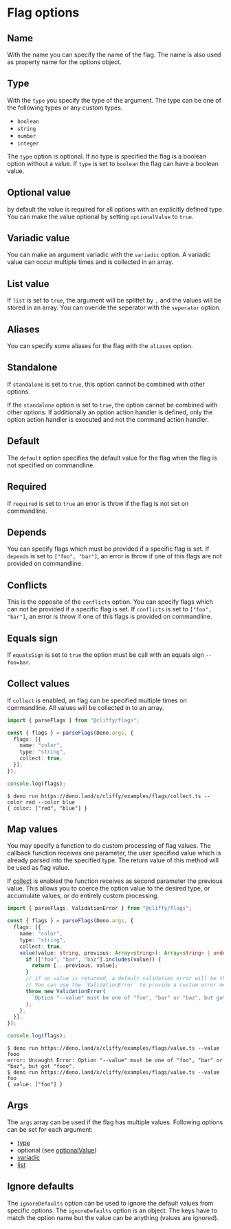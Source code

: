 # Flag options

## Name

With the name you can specify the name of the flag. The name is also used as
property name for the options object.

## Type

With the `type` you specify the type of the argument. The type can be one of the
following types or any custom types.

- `boolean`
- `string`
- `number`
- `integer`

The `type` option is optional. If no type is specified the flag is a boolean
option without a value. If `type` is set to `boolean` the flag can have a
boolean value.

## Optional value

by default the value is required for all options with an explicitly defined
type. You can make the value optional by setting `optionalValue` to `true`.

## Variadic value

You can make an argument variadic with the `variadic` option. A variadic value
can occur multiple times and is collected in an array.

## List value

If `list` is set to `true`, the argument will be splittet by `,` and the values
will be stored in an array. You can overide the seperator with the `seperator`
option.

## Aliases

You can specify some aliases for the flag with the `aliases` option.

## Standalone

If `standalone` is set to `true`, this option cannot be combined with other
options.

If the `standalone` option is set to `true`, the option cannot be combined with
other options. If additionally an option action handler is defined, only the
option action handler is executed and not the command action handler.

## Default

The `default` option specifies the default value for the flag when the flag is
not specified on commandline.

## Required

If `required` is set to `true` an error is throw if the flag is not set on
commandline.

## Depends

You can specify flags which must be provided if a specific flag is set. If
`depends` is set to `["foo", "bar"]`, an error is throw if one of this flags are
not provided on commandline.

## Conflicts

This is the opposite of the `conflicts` option. You can specify flags which can
not be provided if a specific flag is set. If `conflicts` is set to
`["foo", "bar"]`, an error is throw if one of this flags is provided on
commandline.

## Equals sign

If `equalsSign` is set to `true` the option must be call with an equals sign
`--foo=bar`.

## Collect values

If `collect` is enabled, an flag can be specified multiple times on commandline.
All values will be collected in to an array.

```typescript
import { parseFlags } from "@cliffy/flags";

const { flags } = parseFlags(Deno.args, {
  flags: [{
    name: "color",
    type: "string",
    collect: true,
  }],
});

console.log(flags);
```

```console
$ deno run https://deno.land/x/cliffy/examples/flags/collect.ts --color red --color blue
{ color: ["red", "blue"] }
```

## Map values

You may specify a function to do custom processing of flag values. The callback
function receives one parameter, the user specified value which is already
parsed into the specified type. The return value of this method will be used as
flag value.

If [collect](#collect-values) is enabled the function receives as second
parameter the previous value. This allows you to coerce the option value to the
desired type, or accumulate values, or do entirely custom processing.

```typescript
import { parseFlags, ValidationError } from "@cliffy/flags";

const { flags } = parseFlags(Deno.args, {
  flags: [{
    name: "color",
    type: "string",
    collect: true,
    value(value: string, previous: Array<string>): Array<string> | undefined {
      if (["foo", "bar", "baz"].includes(value)) {
        return [...previous, value];
      }
      // if no value is returned, a default validation error will be thrown.
      // You can use the `ValidationError` to provide a custom error message.
      throw new ValidationError(
        `Option "--value" must be one of "foo", "bar" or "baz", but got "${value}".`,
      );
    },
  }],
});

console.log(flags);
```

```console
$ deno run https://deno.land/x/cliffy/examples/flags/value.ts --value fooo
error: Uncaught Error: Option "--value" must be one of "foo", "bar" or "baz", but got "fooo".
$ deno run https://deno.land/x/cliffy/examples/flags/value.ts --value foo
{ value: ["foo"] }
```

## Args

The `args` array can be used if the flag has multiple values. Following options
can be set for each argument:

- [type](#type)
- optional (see [optionalValue](#optional-value))
- [variadic](#variadic-value)
- [list](#list-value)

## Ignore defaults

The `ignoreDefaults` option can be used to ignore the default values from
specific options. The `ignoreDefaults` option is an object. The keys have to
match the option name but the value can be anything (values are ignored).
